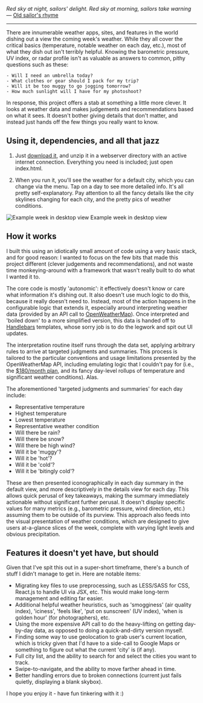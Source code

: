 _Red sky at night, sailors' delight._
_Red sky at morning, sailors take warning_
— [Old sailor's rhyme](http://en.wikipedia.org/wiki/Red_sky_at_morning)

----

There are innumerable weather apps, sites, and features in the world dishing out a view the coming week's weather. While they all cover the critical basics (temperature, notable weather on each day, etc.), most of what they dish out isn't terribly helpful. Knowing the barometric pressure, UV index, or radar profile isn't as valuable as answers to common, pithy questions such as these:

```
- Will I need an umbrella today?
- What clothes or gear should I pack for my trip?
- Will it be too muggy to go jogging tomorrow?
- How much sunlight will I have for my photoshoot?
```

In response, this project offers a stab at something a little more clever. It looks at weather data and makes judgements and recommendations based on what it sees. It doesn't bother giving details that don't matter, and instead just hands off the few things you really want to know.


## Using it, dependencies, and all that jazz

1. Just [download it](http://github.com/comradecid/RedSky), and unzip it in a webserver directory with an active internet connection. Everything you need is included; just open index.html.

2. When you run it, you'll see the weather for a default city, which you can change via the menu. Tap on a day to see more detailed info. It's all pretty self-explanatory. Pay attention to all the fancy details like the city skylines changing for each city, and the pretty pics of weather conditions.

![Example week in desktop view](http://comradecid.com/media/redsky_desktop.png)
Example week in desktop view


## How it works

I built this using an idiotically small amount of code using a very basic stack, and for good reason: I wanted to focus on the few bits that made this project different (clever judgements and recommendations), and not waste time monkeying-around with a framework that wasn't really built to do what I wanted it to.

The core code is mostly 'autonomic': it effectively doesn't know or care what information it's dishing out. It also doesn't use much logic to do this, because it really doesn't need to. Instead, most of the action happens in the configurable logic that extends it, especially around interpreting weather data (provided by an API call to [OpenWeatherMap](http://openweathermap.org/forecast5)). Once interpreted and 'boiled down' to a more simplified version, this data is handed off to [Handlebars](http://handlebarsjs.com) templates, whose sorry job is to do the legwork and spit out UI updates.

The interpretation routine itself runs through the data set, applying arbitrary rules to arrive at targeted judgments and summaries. This process is tailored to the particular conventions and usage limitations presented by the OpenWeatherMap API, including emulating logic that I couldn't pay for (i.e., the [$180/month plan](http://openweathermap.org/price), and its fancy day-level rollups of temperature and significant weather conditions). Alas.

The aforementioned 'targeted judgments and summaries' for each day include:

 * Representative temperature
 * Highest temperature
 * Lowest temperature
 * Representative weather condition	
 * Will there be rain?
 * Will there be snow?
 * Will there be high wind?
 * Will it be 'muggy'?
 * Will it be 'hot'?
 * Will it be 'cold'?
 * Will it be 'bitingly cold'?

These are then presented iconographically in each day summary in the default view, and more descriptively in the details view for each day. This allows quick perusal of key takeaways, making the summary immediately actionable without significant further perusal. It doesn't display specific values for many metrics (e.g., barometric pressure, wind direction, etc.) assuming them to be outside of its purview. This approach also feeds into the visual presentation of weather conditions, which are designed to give users at-a-glance slices of the week, complete with varying light levels and obvious precipitation.


## Features it doesn't yet have, but should

Given that I've spit this out in a super-short timeframe, there's a bunch of stuff I didn't manage to get in. Here are notable items:

* Migrating key files to use preprocessing, such as LESS/SASS for CSS, React.js to handle UI via JSX, etc. This would make long-term management and editing far easier.
* Additional helpful weather heuristics, such as 'smogginess' (air quality index), 'iciness', 'feels like', 'put on sunscreen' (UV index), 'when is golden hour' (for photographers), etc.
* Using the more expensive API call to do the heavy-lifting on getting day-by-day data, as opposed to doing a quick-and-dirty version myself.
* Finding some way to use geolocation to grab user's current location, which is tricky given that I'd have to a side-call to Google Maps or something to figure out what the current 'city' is (if any).
* Full city list, and the ability to search for and select the cities you want to track.
* Swipe-to-navigate, and the ability to move farther ahead in time.
* Better handling errors due to broken connections (current just fails quietly, displaying a blank skybox).

I hope you enjoy it - have fun tinkering with it :)
